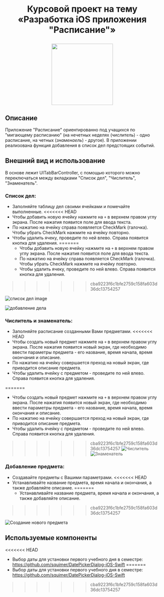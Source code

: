 # <p align="center">Курсовой проект на тему <br/>«Разработка iOS приложения "Расписание"» 
<p align="center">
<img src="https://github.com/Aksiniya/schedule/blob/master/images/BMSTU%20logo.png" width="200">
</p>

## Описание
Приложение "Расписание" ориентированно под учащихся по "мигающему расписанию" (на нечетных неделях (*числитель*) - одно расписание, на четных (*знаменаель*) - другое).
В приложении реализована функция добавления в список дел предстоящих событий.

## Внешний вид и использование
В основе лежит UITabBarController, с помощью которого можно переключаться между вкладками "Список дел", "Числитель", "Знаменатель".

### Список дел:

* Заполняйте таблицу дел своими ячейками и помечайте выполненные.
<<<<<<< HEAD
* Чтобы добавить новую ячейку нажмите на `+` в верхнем правом углу экрана. После нажатия появится поле для ввода текста.
* По нажатию на ячейку справа появляется CheckMark (галочка). Чтобы убрать CheckMark нажмите на ячейку повторно.
* Чтобы удалить ячеку, проведите по ней влево. Справа появится кнопка для удаления.
=======
  * Чтобы добавить новую ячейку нажмите на `+` в верхнем правом углу экрана. После нажатия появится поле для ввода текста.
  * По нажатию на ячейку справа появляется CheckMark (галочка). Чтобы убрать CheckMark нажмите на ячейку повторно.
  * Чтобы удалить ячеку, проведите по ней влево. Справа появится кнопка для удаления.
>>>>>>> cba9223f6c1bfe2759c158fa603d36dc13754257

![список дел image](https://github.com/Aksiniya/schedule/blob/master/images/%D1%81%D0%BF%D0%B8%D1%81%D0%BE%D0%BA%20%D0%B4%D0%B5%D0%BB.png)

![добавление дела](https://github.com/Aksiniya/schedule/blob/master/images/%D0%B4%D0%BE%D0%B1%D0%B0%D0%B2%D0%BB%D0%B5%D0%BD%D0%B8%D0%B5%20%D0%B4%D0%B5%D0%BB%D0%B0.png)

### Числитель и знаменатель:

* Заполняйте расписание созданными Вами предметами.
<<<<<<< HEAD
* Чтобы создать новый предмет нажмите на `+` в верхнем правом углу экрана. После нажатия появится новый экран, где необходимо ввести параметры предмета - его название, время начала, время окончания и описание.
* По нажатию на ячейку совершается преход на новый экран, где приводится описание предмета.
* Чтобы удалить ячейку с предметом - проведите по ней влево. Справа появится кнопка для удаления.

=======
  * Чтобы создать новый предмет нажмите на `+` в верхнем правом углу экрана. После нажатия появится новый экран, где необходимо ввести параметры предмета - его название, время начала, время окончания и описание.
  * По нажатию на ячейку совершается преход на новый экран, где приводится описание предмета.
  * Чтобы удалить ячейку с предметом - проведите по ней влево. Справа появится кнопка для удаления.
  
>>>>>>> cba9223f6c1bfe2759c158fa603d36dc13754257
![Числитель](https://github.com/Aksiniya/schedule/blob/master/images/%D1%87%D0%B8%D1%81%D0%BB%D0%B8%D1%82%D0%B5%D0%BB%D1%8C.png)    ![Знаменатель](https://github.com/Aksiniya/schedule/blob/master/images/%D0%B7%D0%BD%D0%B0%D0%BC%D0%B5%D0%BD%D0%B0%D1%82%D0%B5%D0%BB%D1%8C.png)

### Добавление предмета:

* Создавайте предметы с Вашими параметрами.
<<<<<<< HEAD
* Устанавливайте название предмета, время начала и окончания, а также добавляйте описание.
=======
  * Устанавливайте название предмета, время начала и окончания, а также добавляйте описание.
>>>>>>> cba9223f6c1bfe2759c158fa603d36dc13754257

![Создание нового предмета](https://github.com/Aksiniya/schedule/blob/master/images/%D1%81%D0%BE%D0%B7%D0%B4%D0%B0%D0%BD%D0%B8%D0%B5%20%D0%BD%D0%BE%D0%B2%D0%BE%D0%B3%D0%BE%20%D0%BF%D1%80%D0%B5%D0%B4%D0%BC%D0%B5%D1%82%D0%B0.png)

## Используемые компоненты

<<<<<<< HEAD
* Выбор даты для установки первого учебного дня в семестре: https://github.com/squimer/DatePickerDialog-iOS-Swift
=======
* Выбор даты для установки первого учебного дня в семестре: https://github.com/squimer/DatePickerDialog-iOS-Swift
>>>>>>> cba9223f6c1bfe2759c158fa603d36dc13754257
